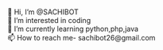 <html>
 <body><br><p>
 👋 Hi, I’m @SACHIBOT<br>
 👀 I’m interested in coding<br>
 🌱 I’m currently learning python,php,java<br>
 📫 How to reach me- sachibot26@gmail.com<br>
  </p>
  </body>
</html>
